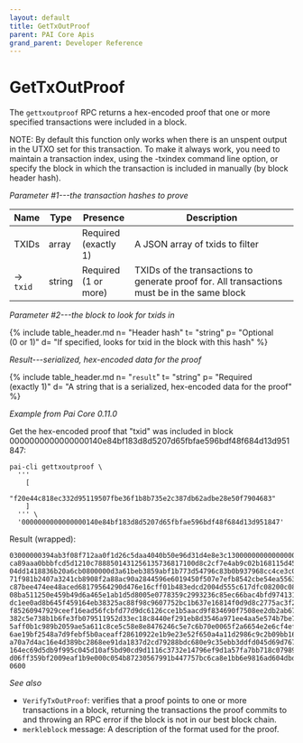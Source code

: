 ```yaml
---
layout: default
title: GetTxOutProof
parent: PAI Core Apis
grand_parent: Developer Reference
---
```


GetTxOutProof
========================

The `gettxoutproof` RPC returns a hex-encoded proof that one or more specified transactions were included in a block.

NOTE: By default this function only works when there is an unspent output in the UTXO set for this transaction. To make it always work, you need to maintain a transaction index, using the -txindex command line option, or specify the block in which the transaction is included in manually (by block header hash).

*Parameter #1---the transaction hashes to prove*

| Name | Type      | Presence            | Description
|------|-----------|---------------------|-------------
| TXIDs  | array | Required<br>(exactly 1) | A JSON array of txids to filter
| →<br>`txid` | string | Required<br>(1 or more) | TXIDs of the transactions to generate proof for.  All transactions must be in the same block


*Parameter #2---the block to look for txids in*

{% include table_header.md
  n= "Header hash"
  t= "string"
  p= "Optional<br>(0 or 1)"
  d= "If specified, looks for txid in the block with this hash"
%}

*Result---serialized, hex-encoded data for the proof*

{% include table_header.md
  n= "`result`"
  t= "string"
  p= "Required<br>(exactly 1)"
  d= "A string that is a serialized, hex-encoded data for the proof"
%}

*Example from Pai Core 0.11.0*

Get the hex-encoded proof that "txid" was included in block 0000000000000000140e84bf183d8d5207d65fbfae596bdf48f684d13d951847:

```
pai-cli gettxoutproof \
  '''
    [
      "f20e44c818ec332d95119507fbe36f1b8b735e2c387db62adbe28e50f7904683"
    ]
  ''' \
  '0000000000000000140e84bf183d8d5207d65fbfae596bdf48f684d13d951847'
```

Result (wrapped):

```
03000000394ab3f08f712aa0f1d26c5daa4040b50e96d31d4e8e3c130000000000000000\
ca89aaa0bbbfcd5d1210c7888501431256135736817100d8c2cf7e4ab9c02b168115d455\
04dd1418836b20a6cb0800000d3a61beb3859abf1b773d54796c83b0b937968cc4ce3c0f\
71f981b2407a3241cb8908f2a88ac90a2844596e6019450f507e7efb8542cbe54ea55634\
c87bee474ee48aced68179564290d476e16cff01b483edcd2004d555c617dfc08200c083\
08ba511250e459b49d6a465e1ab1d5d8005e0778359c2993236c85ec66bac4bfd974131a\
dc1ee0ad8b645f459164eb38325ac88f98c9607752bc1b637e16814f0d9d8c2775ac3f20\
f85260947929ceef16ead56fcbfd77d9dc6126cce1b5aacd9f834690f7508ee2db2ab67d\
382c5e738b1b6fe3fb079511952d33ec18c8440ef291eb8d3546a971ee4aa5e574b7be7f\
5aff0b1c989b2059ae5a611c8ce5c58e8e8476246c5e7c6b70e0065f2a6654e2e6cf4efb\
6ae19bf2548a7d9febf5b0aceaff28610922e1b9e23e52f650a4a11d2986c9c2b09bb168\
a70a7d4ac16e4d389bc2868ee91da1837d2cd79288bdc680e9c35ebb3ddfd045d69d767b\
164ec69d5db9f995c045d10af5bd90cd9d1116c3732e14796ef9d1a57fa7bb718c07989e\
d06ff359bf2009eaf1b9e000c054b87230567991b447757bc6ca8e1bb6e9816ad604dbd6\
0600
```

*See also*

* `VerifyTxOutProof`: verifies that a proof points to one or more transactions in a block, returning the transactions the proof commits to and throwing an RPC error if the block is not in our best block chain.
* `merkleblock` message: A description of the format used for the proof.
